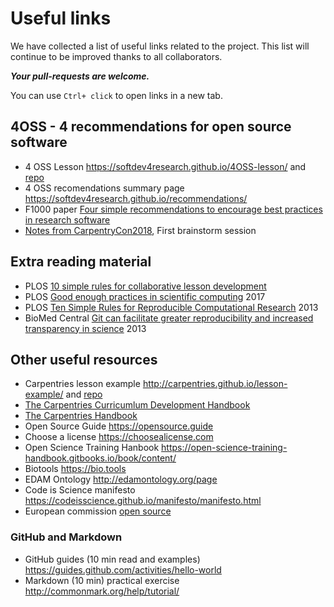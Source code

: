 
# Useful links

We have collected a list of useful links related to the project. This list will continue to be improved thanks to all collaborators.

***Your pull-requests are welcome.***

You can use `Ctrl+ click` to open links in a new tab.

## 4OSS - 4 recommendations for open source software 

- 4 OSS Lesson https://softdev4research.github.io/4OSS-lesson/ and [repo](https://github.com/SoftDev4Research/4OSS-lesson) 
- 4 OSS recomendations summary page https://softdev4research.github.io/recommendations/
- F1000 paper [Four simple recommendations to encourage best practices in research software](https://f1000research.com/articles/6-876/v1) 
- [Notes from CarpentryCon2018](https://github.com/SoftDev4Research/4OSS-lesson/blob/gh-pages/notes.md), First brainstorm session 

## Extra reading material

- PLOS [10 simple rules for collaborative lesson development](http://journals.plos.org/ploscompbiol/article?id=10.1371/journal.pcbi.1005963)
- PLOS [Good enough practices in scientific computing](http://journals.plos.org/ploscompbiol/article?id=10.1371/journal.pcbi.1005510) 2017
- PLOS [Ten Simple Rules for Reproducible Computational Research](http://journals.plos.org/ploscompbiol/article?id=10.1371/journal.pcbi.1003285) 2013
- BioMed Central [Git can facilitate greater reproducibility and increased transparency in science](https://scfbm.biomedcentral.com/articles/10.1186/1751-0473-8-7) 2013

## Other useful resources

- Carpentries lesson example http://carpentries.github.io/lesson-example/ and [repo](https://github.com/carpentries/lesson-example)
- [The Carpentries Curricumlum Development Handbook](https://carpentries.github.io/curriculum-development/)
- [The Carpentries Handbook](https://docs.carpentries.org)
- Open Source Guide https://opensource.guide
- Choose a license https://choosealicense.com
- Open Science Training Hanbook https://open-science-training-handbook.gitbooks.io/book/content/
- Biotools https://bio.tools
- EDAM Ontology http://edamontology.org/page
- Code is Science manifesto https://codeisscience.github.io/manifesto/manifesto.html
- European commission [open source](https://ec.europa.eu/research/openscience/index.cfm)

### GitHub and Markdown
- GitHub guides (10 min read and examples) https://guides.github.com/activities/hello-world
- Markdown (10 min) practical exercise http://commonmark.org/help/tutorial/


